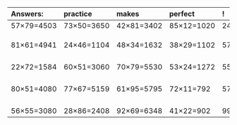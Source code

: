 | Answers: | practice | makes | perfect | ! |
| :--- | :--- | :--- | :--- | :--- |
| 57×79=4503 | 73×50=3650 | 42×81=3402 | 85×12=1020 | 24×24=576 | 
|   |   |   |   |   | 
|   |   |   |   |   | 
|   |   |   |   |   | 
| 81×61=4941 | 24×46=1104 | 48×34=1632 | 38×29=1102 | 57×87=4959 | 
|   |   |   |   |   | 
|   |   |   |   |   | 
|   |   |   |   |   | 
|   |   |   |   |   | 
| 22×72=1584 | 60×51=3060 | 70×79=5530 | 53×24=1272 | 55×73=4015 | 
|   |   |   |   |   | 
|   |   |   |   |   | 
|   |   |   |   |   | 
|   |   |   |   |   | 
| 80×51=4080 | 77×67=5159 | 61×95=5795 | 72×11=792 | 57×18=1026 | 
|   |   |   |   |   | 
|   |   |   |   |   | 
|   |   |   |   |   | 
|   |   |   |   |   | 
| 56×55=3080 | 28×86=2408 | 92×69=6348 | 41×22=902 | 99×92=9108 | 
